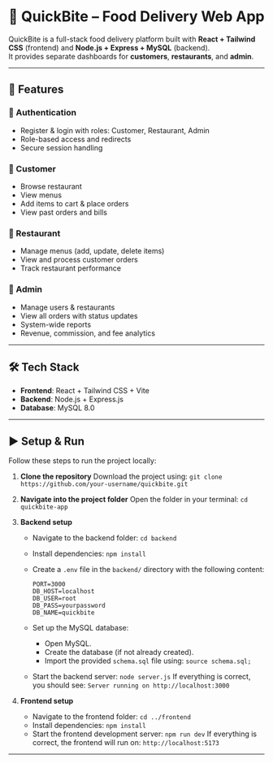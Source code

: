 # 🍴 QuickBite – Food Delivery Web App

QuickBite is a full-stack food delivery platform built with **React + Tailwind CSS** (frontend) and **Node.js + Express + MySQL** (backend).  
It provides separate dashboards for **customers**, **restaurants**, and **admin**.

---

## 🚀 Features

### 🔐 Authentication
- Register & login with roles: Customer, Restaurant, Admin
- Role-based access and redirects
- Secure session handling

### 👤 Customer
- Browse restaurant 
- View menus
- Add items to cart & place orders
- View past orders and bills

### 🏢 Restaurant
- Manage menus (add, update, delete items)
- View and process customer orders
- Track restaurant performance

### 👑 Admin
- Manage users & restaurants
- View all orders with status updates
- System-wide reports 
- Revenue, commission, and fee analytics

---

## 🛠️ Tech Stack
- **Frontend**: React + Tailwind CSS + Vite 
- **Backend**: Node.js + Express.js  
- **Database**: MySQL 8.0  

---

## ▶️ Setup & Run

Follow these steps to run the project locally:

1. **Clone the repository**
   Download the project using:
   `git clone https://github.com/your-username/quickbite.git`

2. **Navigate into the project folder**
   Open the folder in your terminal:
   `cd quickbite-app`

3. **Backend setup**

   * Navigate to the backend folder:
     `cd backend`
   * Install dependencies:
     `npm install`
   * Create a `.env` file in the `backend/` directory with the following content:

     ```
     PORT=3000
     DB_HOST=localhost
     DB_USER=root
     DB_PASS=yourpassword
     DB_NAME=quickbite
     ```
   * Set up the MySQL database:

     * Open MySQL.
     * Create the database (if not already created).
     * Import the provided `schema.sql` file using:
       `source schema.sql;`
   * Start the backend server:
     `node server.js`
     If everything is correct, you should see:
     `Server running on http://localhost:3000`

4. **Frontend setup**

   * Navigate to the frontend folder:
     `cd ../frontend`
   * Install dependencies:
     `npm install`
   * Start the frontend development server:
     `npm run dev`
     If everything is correct, the frontend will run on:
     `http://localhost:5173`

---
